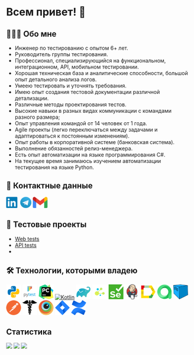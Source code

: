 # Всем привет! 👋
## 👩🏻‍💻 Обо мне
- Инженер по тестированию с опытом 6+ лет.
- Руководитель группы тестирования.
- Профессионал, специализирующийся на функциональном, интеграционном, API, мобильном тестировании.
- Хорошая техническая база и аналитические способности, большой опыт детального анализа логов.
- Умеею тестировать и уточнять требования.
- Имею опыт создания тестовой документации различной детализации.
- Различные методы проектирования тестов.
- Высокие навыки в разных видах коммуникации с командами разного размера;
- Опыт управления командой от 14 человек от 1 года.
- Agile проекты (легко переключаться между задачами и адаптироваться к постоянным изменениям).
- Опыт работы в корпоративной системе (банковская система).
- Выполнение обязанностей релиз-менеджера.
- Есть опыт автоматизации на языке программирования C#.
- На текущее время занимаюсь изучением автоматизации тестирования на языке Python.
## 🧭 Контактные данные
[<img src='other/linkedin.png' alt='linkedin' height='30'>](https://www.linkedin.com/in/nikita-ozerov/) [<img src='other/tg.png' alt='telegram' height='30'>](https://t.me/Obrams) [<img src='other/gmail.png' alt='gmail' height='30'>](mailto:nickitarull@gmail.com) 
## 🐊 Тестовые проекты
- [Web tests](https://github.com/Obrams/qa_guru_project_UI)
- [API tests](https://github.com/Obrams/qa_guru_project_API)
- 
## 🛠️ Технологии, которыми владею
[<img src="technologies/python.png" alt="Python" width="40" height="40"/>](https://www.python.org/) [<img src="technologies/pytest.png" alt="Pytest" width="40" height="40"/>](https://docs.pytest.org/en/) [<img src="technologies/pycharm.png" alt="PyCharm" width="40" height="40"/>](https://www.jetbrains.com/pycharm/) [<img src="technologies/kotlin.png" alt="Kotlin" width="40" height="40"/>](https://kotlinlang.org/) [<img src="technologies/gradle.png" alt="Gradle" width="40" height="40"/>](https://gradle.org/) [<img src="technologies/selene.png" alt="Selene" width="40" height="40"/>](https://github.com/yashaka/selene/) [<img src="technologies/selenium.png" alt="Selenium" width="40" height="40"/>](https://www.selenium.dev/) [<img src="technologies/jenkins.png" alt="Jenkins" width="40" height="40"/>](https://www.jenkins.io/) [<img src="technologies/allure_report.png" alt="Allure" width="40" height="40"/>](https://allurereport.org/) [<img src="technologies/allure_testops.png" alt="AllureTestOps" width="40" height="40"/>](https://qameta.io/) [<img src="technologies/selenoid.png" alt="Selenoid" width="40" height="40"/>](https://aerokube.com/selenoid/) [<img src="technologies/postman.png" alt="Postman" width="40" height="40"/>](https://www.postman.com/) [<img src="technologies/requests.png" alt="Requests" width="40" height="40"/>](https://pypi.org/project/requests/) [<img src="technologies/browserstack.png" alt="Browserstack" width="40" height="40"/>](https://www.browserstack.com/) [<img src="technologies/jira.png" alt="Jira" width="40" height="40"/>](https://www.atlassian.com/software/jira) [<img src="technologies/confluence.png" alt="Confluence" width="40" height="40"/>](https://www.atlassian.com/software/confluence)
## Cтатистика
![](http://github-profile-summary-cards.vercel.app/api/cards/stats?username=obrams&theme=tokyonight) ![](http://github-profile-summary-cards.vercel.app/api/cards/repos-per-language?username=obrams&theme=tokyonight) 
![](https://github-profile-summary-cards.vercel.app/api/cards/profile-details?username=obrams&theme=tokyonight)
